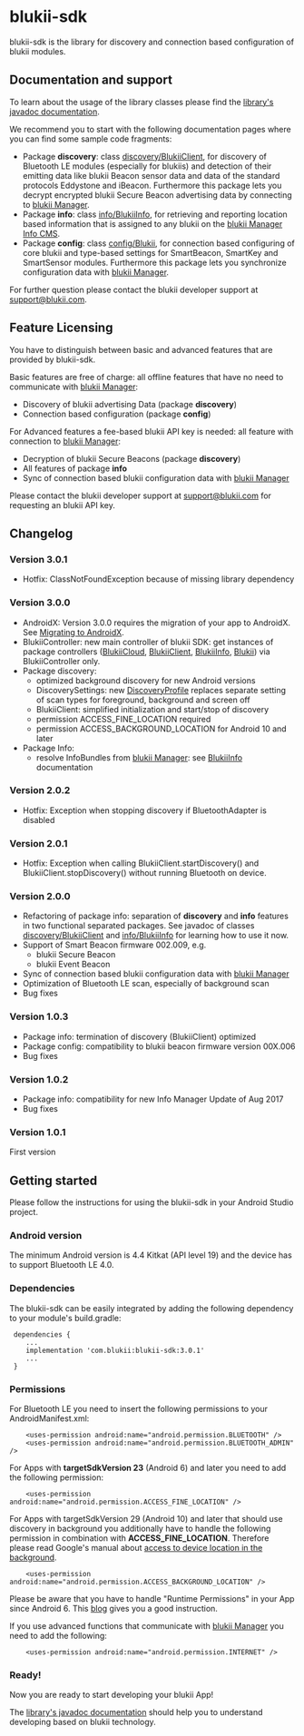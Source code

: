# blukii-sdk

blukii-sdk is the library for discovery and connection based configuration of blukii modules.


## Documentation and support

To learn about the usage of the library classes please find the [library's javadoc documentation](https://blukii.github.io/Developers/android/blukii-sdk/javadoc/index.html).

We recommend you to start with the following documentation pages where you can find some sample code fragments:
- Package **discovery**: class [discovery/BlukiiClient](https://blukii.github.io/Developers/android/blukii-sdk/javadoc/com/blukii/sdk/discovery/BlukiiClient.html), for discovery of Bluetooth LE modules (especially for blukiis) and detection of their emitting data like blukii Beacon sensor data and data of the standard protocols Eddystone and iBeacon. Furthermore this package lets you decrypt encrypted blukii Secure Beacon advertising data by connecting to [blukii Manager](https://manager.blukii.com).
- Package **info**: class [info/BlukiiInfo](https://blukii.github.io/Developers/android/blukii-sdk/javadoc/com/blukii/sdk/info/BlukiiInfo.html), for retrieving and reporting location based information that is assigned to any blukii on the [blukii Manager Info CMS](https://manager.blukii.com).
- Package **config**: class [config/Blukii](https://blukii.github.io/Developers/android/blukii-sdk/javadoc/com/blukii/sdk/config/Blukii.html), for connection based configuring of core blukii and type-based settings for SmartBeacon, SmartKey and SmartSensor modules. Furthermore this package lets you synchronize configuration data with [blukii Manager](https://manager.blukii.com).

For further question please contact the blukii developer support at [support@blukii.com](mailto:support@blukii.com).

## Feature Licensing
You have to distinguish between basic and advanced features that are provided by blukii-sdk.

Basic features are free of charge: all offline features that have no need to communicate with [blukii Manager](https://manager.blukii.com):
- Discovery of blukii advertising Data (package **discovery**)
- Connection based configuration (package **config**)

For Advanced features a fee-based blukii API key is needed: all feature with connection to [blukii Manager](https://manager.blukii.com):
- Decryption of blukii Secure Beacons (package **discovery**)
- All features of package **info**
- Sync of connection based blukii configuration data with [blukii Manager](https://manager.blukii.com)

Please contact the blukii developer support at [support@blukii.com](mailto:support@blukii.com) for requesting an blukii API key.

## Changelog
### Version 3.0.1
- Hotfix: ClassNotFoundException because of missing library dependency

### Version 3.0.0
- AndroidX: Version 3.0.0 requires the migration of your app to AndroidX. See [Migrating to AndroidX](https://developer.android.com/jetpack/androidx/migrate).
- BlukiiController: new main controller of blukii SDK: get instances of package controllers ([BlukiiCloud](https://blukii.github.io/Developers/android/blukii-sdk/javadoc/com/blukii/sdk/cloud/BlukiiCloud.html), [BlukiiClient](https://blukii.github.io/Developers/android/blukii-sdk/javadoc/com/blukii/sdk/discovery/BlukiiClient.html), [BlukiiInfo](https://blukii.github.io/Developers/android/blukii-sdk/javadoc/com/blukii/sdk/info/BlukiiInfo.html), [Blukii](https://blukii.github.io/Developers/android/blukii-sdk/javadoc/com/blukii/sdk/config/Blukii.html)) via BlukiiController only.
- Package discovery: 
  - optimized background discovery for new Android versions
  - DiscoverySettings: new [DiscoveryProfile](https://blukii.github.io/Developers/android/blukii-sdk/javadoc/com/blukii/sdk/discovery/BlukiiClient.html) replaces separate setting of scan types for foreground, background and screen off
  - BlukiiClient: simplified initialization and start/stop of discovery 
  - permission ACCESS_FINE_LOCATION required
  - permission ACCESS_BACKGROUND_LOCATION for Android 10 and later
- Package Info:
  - resolve InfoBundles from [blukii Manager](https://manager.blukii.com): see [BlukiiInfo](https://blukii.github.io/Developers/android/blukii-sdk/javadoc/com/blukii/sdk/info/BlukiiInfo.html) documentation

### Version 2.0.2
- Hotfix: Exception when stopping discovery if BluetoothAdapter is disabled

### Version 2.0.1
- Hotfix: Exception when calling BlukiiClient.startDiscovery() and BlukiiClient.stopDiscovery() without running Bluetooth on device.

### Version 2.0.0
- Refactoring of package info: separation of **discovery** and **info** features in two functional separated packages. See javadoc of classes [discovery/BlukiiClient](https://blukii.github.io/Developers/android/blukii-sdk/javadoc/com/blukii/sdk/discovery/BlukiiClient.html) and [info/BlukiiInfo](https://blukii.github.io/Developers/android/blukii-sdk/javadoc/com/blukii/sdk/info/BlukiiInfo.html) for learning how to use it now.
- Support of Smart Beacon firmware 002.009, e.g.
  - blukii Secure Beacon
  - blukii Event Beacon
- Sync of connection based blukii configuration data with [blukii Manager](https://manager.blukii.com)
- Optimization of Bluetooth LE scan, especially of background scan
- Bug fixes

### Version 1.0.3
- Package info: termination of discovery (BlukiiClient) optimized
- Package config: compatibility to blukii beacon firmware version 00X.006
- Bug fixes

### Version 1.0.2
- Package info: compatibility for new Info Manager Update of Aug 2017
- Bug fixes

### Version 1.0.1
First version

## Getting started

Please follow the instructions for using the blukii-sdk in your Android Studio project.

### Android version

The minimum Android version is 4.4 Kitkat (API level 19) and the device has to support Bluetooth LE 4.0.

### Dependencies

The blukii-sdk can be easily integrated by adding the following dependency to your module's build.gradle:
```
 dependencies {
    ...
    implementation 'com.blukii:blukii-sdk:3.0.1'
    ...
 }
```


### Permissions

For Bluetooth LE you need to insert the following permissions to your AndroidManifest.xml:
```
    <uses-permission android:name="android.permission.BLUETOOTH" />
    <uses-permission android:name="android.permission.BLUETOOTH_ADMIN" />
```

For Apps with **targetSdkVersion 23** (Android 6) and later you need to add the following permission:
```
    <uses-permission android:name="android.permission.ACCESS_FINE_LOCATION" />
```
For Apps with targetSdkVersion 29 (Android 10) and later that should use discovery in background you additionally have to handle the following permission in combination with **ACCESS_FINE_LOCATION**.
Therefore please read Google's manual about [access to device location in the background](https://developer.android.com/about/versions/10/privacy/changes#app-access-device-location).
```
    <uses-permission android:name="android.permission.ACCESS_BACKGROUND_LOCATION" />
```

Please be aware that you have to handle "Runtime Permissions" in your App since Android 6. This [blog](https://inthecheesefactory.com/blog/things-you-need-to-know-about-android-m-permission-developer-edition/en) gives you a good instruction.


If you use advanced functions that communicate with [blukii Manager](https://manager.blukii.com) you need to add the following:
```
    <uses-permission android:name="android.permission.INTERNET" />
```

### Ready!

Now you are ready to start developing your blukii App!

The [library's javadoc documentation](https://blukii.github.io/Developers/android/blukii-sdk/javadoc/index.html) should help you to understand developing based on blukii technology.
